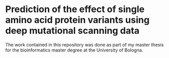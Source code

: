 # Prediction of the effect of single amino acid protein variants using deep mutational scanning data

The work contained in this repository was done as part of my master thesis for the bioinformatics master degree at the University of Bologna.
